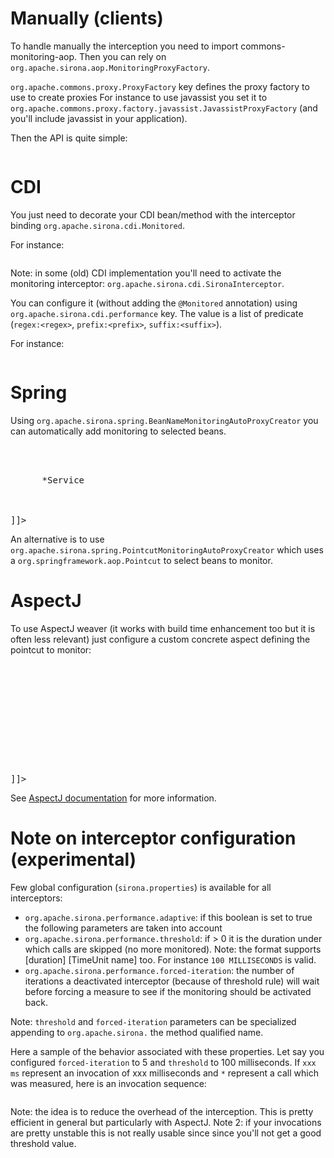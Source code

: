 <!---
Licensed to the Apache Software Foundation (ASF) under one
or more contributor license agreements.  See the NOTICE file
distributed with this work for additional information
regarding copyright ownership.  The ASF licenses this file
to you under the Apache License, Version 2.0 (the
"License"); you may not use this file except in compliance
with the License.  You may obtain a copy of the License at

  http://www.apache.org/licenses/LICENSE-2.0

Unless required by applicable law or agreed to in writing,
software distributed under the License is distributed on an
"AS IS" BASIS, WITHOUT WARRANTIES OR CONDITIONS OF ANY
KIND, either express or implied.  See the License for the
specific language governing permissions and limitations
under the License.
-->
# Manually (clients)

To handle manually the interception you need to import commons-monitoring-aop.
Then you can rely on `org.apache.sirona.aop.MonitoringProxyFactory`.

`org.apache.commons.proxy.ProxyFactory` key defines the proxy factory to use to create proxies For instance
to use javassist you set it to `org.apache.commons.proxy.factory.javassist.JavassistProxyFactory`
(and you'll include javassist in your application).

Then the API is quite simple:

<pre class="prettyprint linenums"><![CDATA[
final MyClient client = MonitoringProxyFactory.monitor(MyClient.class, getMyClientInstance());
]]></pre>

# CDI

You just need to decorate your CDI bean/method with the interceptor binding `org.apache.sirona.cdi.Monitored`.

For instance:

<pre class="prettyprint linenums"><![CDATA[
@Monitored
@ApplicationScoped
public class MyMonitoredBean {
    public void myMethod() {
        // ...
    }
}
]]></pre>

Note: in some (old) CDI implementation you'll need to activate the monitoring interceptor: `org.apache.sirona.cdi.SironaInterceptor`.

You can configure it (without adding the `@Monitored` annotation) using `org.apache.sirona.cdi.performance` key. The
value is a list of predicate (`regex:<regex>`, `prefix:<prefix>`, `suffix:<suffix>`).

For instance:

<pre class="prettyprint linenums"><![CDATA[
org.apache.sirona.cdi.performance = prefix:org.superbiz.MyService,regex:.*Bean
]]></pre>

# Spring

Using `org.apache.sirona.spring.BeanNameMonitoringAutoProxyCreator` you can automatically
add monitoring to selected beans.

<pre class="prettyprint linenums"><![CDATA[
<bean class="org.apache.sirona.spring.BeanNameMonitoringAutoProxyCreator">
  <property name="beanNames">
    <list>
      <value>*Service</value>
    </list>
  </property>
</bean>
]]></pre>

An alternative is to use `org.apache.sirona.spring.PointcutMonitoringAutoProxyCreator` which uses
a `org.springframework.aop.Pointcut` to select beans to monitor.

# AspectJ

To use AspectJ weaver (it works with build time enhancement too but it is often less relevant) just configure a custom
concrete aspect defining the pointcut to monitor:

<pre class="prettyprint linenums"><![CDATA[
<aspectj>
  <aspects>
    <concrete-aspect name="org.apache.commons.aspectj.MyMonitoringAspectJ"
                     extends="org.apache.sirona.aspectj.SironaAspect">
      <pointcut name="pointcut" expression="execution(* org.apache.sirona.aspectj.AspectJMonitoringTest$MonitorMe.*(..))"/>
    </concrete-aspect>
  </aspects>

  <weaver>
    <include within="org.apache.sirona.aspectj.AspectJMonitoringTest$MonitorMe"/>
  </weaver>
</aspectj>
]]></pre>

See [AspectJ documentation](http://eclipse.org/aspectj/doc/next/progguide/language-joinPoints.html) for more information.

# Note on interceptor configuration (experimental)

Few global configuration (`sirona.properties`) is available for all interceptors:

* `org.apache.sirona.performance.adaptive`: if this boolean is set to true the following parameters are taken into account
* `org.apache.sirona.performance.threshold`: if > 0 it is the duration under which calls are skipped (no more monitored). Note: the format supports [duration] [TimeUnit name] too. For instance `100 MILLISECONDS` is valid.
* `org.apache.sirona.performance.forced-iteration`: the number of iterations a deactivated interceptor (because of threshold rule) will wait before forcing a measure to see if the monitoring should be activated back.

Note: `threshold` and `forced-iteration` parameters can be specialized appending to `org.apache.sirona.` the method qualified name.

Here a sample of the behavior associated with these properties. Let say you configured `forced-iteration` to 5 and
 `threshold` to 100 milliseconds. If `xxx ms` represent an invocation of xxx milliseconds and `*` represent a call
 which was measured, here is an invocation sequence:

<pre class="prettyprint linenums"><![CDATA[
500 ms*
5 ms*
500 ms
500 ms
500 ms
500 ms
500 ms
20 ms*
200 ms
200 ms
200 ms
200 ms
200 ms
500 ms*
500 ms*
]]></pre>

Note: the idea is to reduce the overhead of the interception. This is pretty efficient in general but particularly with AspectJ.
Note 2: if your invocations are pretty unstable this is not really usable since since you'll not get a good threshold value.
